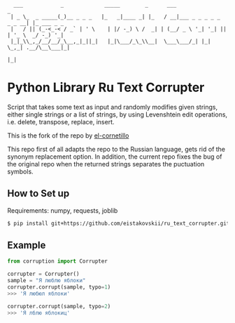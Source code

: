 ```
  ___            _             _____        _      ___                       _           
 | _ \_  _ _____(_)__ _ _ _   |_   _|____ _| |_   / __|___ _ _ _ _ _  _ _ __| |_ ___ _ _ 
 |   / || (_-<_-< / _` | ' \    | |/ -_) \ /  _| | (__/ _ \ '_| '_| || | '_ \  _/ -_) '_|
 |_|_\\_,_/__/__/_\__,_|_||_|   |_|\___/_\_\\__|  \___\___/_| |_|  \_,_| .__/\__\___|_|  
                                                                       |_|               
```

# Python Library Ru Text Corrupter

Script that takes some text as input and randomly modifies given strings, either single strings or a list of strings, by using Levenshtein edit operations, i.e. delete, transpose, replace, insert.

This is the fork of the repo by [el-cornetillo](https://github.com/el-cornetillo/corruption)

This repo first of all adapts the repo to the Russian language, gets rid of the synonym replacement option.
In addition, the current repo fixes the bug of the original repo when the returned strings separates the puctuation symbols.

## How to Set up
Requirements: numpy, requests, joblib
```bash 
$ pip install git+https://github.com/eistakovskii/ru_text_corrupter.git
```
## Example
```python
from corruption import Corrupter

corrupter = Corrupter()
sample = "Я люблю яблоки"
corrupter.corrupt(sample, typo=1)
>>> 'Я любюл яблоки'

corrupter.corrupt(sample, typo=2)
>>> 'Я лблю яблокиц'
```

